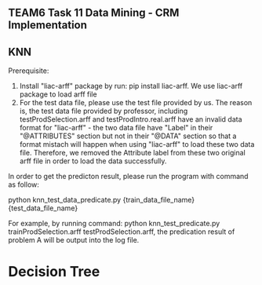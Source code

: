 ## TEAM6 Task 11 Data Mining - CRM Implementation

## KNN

Prerequisite:
1. Install "liac-arff" package by run: pip install liac-arff. We use liac-arff package to load arff file
2. For the test data file, please use the test file provided by us. The reason is, the test data file provided by professor, including testProdSelection.arff and testProdIntro.real.arff have an invalid data format for "liac-arff" - the two data file have "Label" in their "@ATTRIBUTES" section but not in their "@DATA" section so that a format mistach will happen when using "liac-arff" to load these two data file.
   Therefore, we removed the Attribute label from these two original arff file in order to load the data successfully.

In order to get the predicton result, please run the program with command as follow:

python knn_test_data_predicate.py {train_data_file_name} {test_data_file_name}

For example, by running command: python knn_test_predicate.py trainProdSelection.arff testProdSelection.arff, the predication result of problem A will be output into the log file.

# Decision Tree

